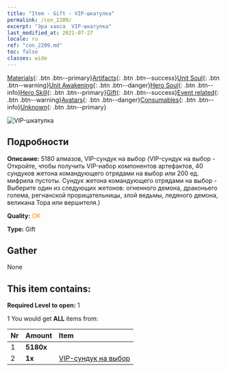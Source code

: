 ```yaml
---
title: "Item - Gift - VIP-шкатулка"
permalink: /con_2209/
excerpt: "Эра хаоса  VIP-шкатулка"
last_modified_at: 2021-07-27
locale: ru
ref: "con_2209.md"
toc: false
classes: wide
---
```

 [Materials](/ItemsRU/){: .btn .btn--primary}[Artifacts](/ItemsRU/Artifacts/){: .btn .btn--success}[Unit Soul](/ItemsRU/UnitSoul/){: .btn .btn--warning}[Unit Awakening](/ItemsRU/UnitAwakening/){: .btn .btn--danger}[Hero Soul](/ItemsRU/HeroSoul/){: .btn .btn--info}[Hero Skill](/ItemsRU/HeroSkill/){: .btn .btn--primary}[Gift](/ItemsRU/Gift/){: .btn .btn--success}[Event related](/ItemsRU/Events/){: .btn .btn--warning}[Avatars](/ItemsRU/Avatars/){: .btn .btn--danger}[Consumables](/ItemsRU/Consumables/){: .btn .btn--info}[Unknown](/ItemsRU/Unknown/){: .btn .btn--primary}

 ![VIP-шкатулка](/images/t/i_907190.png)

## Подробности
 **Описание:** 5180 алмазов, VIP-сундук на выбор (VIP-сундук на выбор - Откройте, чтобы получить VIP-набор компонентов артефактов, 40 сундуков жетона командующего отрядами на выбор или 200 ед. мифрила пустоты.  Сундук жетона командующего отрядами на выбор - Выберите один из следующих жетонов: огненного демона, драконьего голема, регнанской прорицательницы, злой ведьмы, ледяного демона, великана Тора или вершителя.)

 **Quality:** <span style="color: #FF8C00">OK</span>

 **Type:** Gift

## Gather

  None

## This item contains:

 **Required Level to open:** 1

 1 You would get **ALL** items  from:

  | Nr | Amount |     Item    |
  |:---|:-------|:------------|
  | 1 |  **5180x** | <i class="fas fa-gem"/> |  | 
  | 2 |  **1x** | [VIP-сундук на выбор](/ru/Items/con_2205/) |  | 
